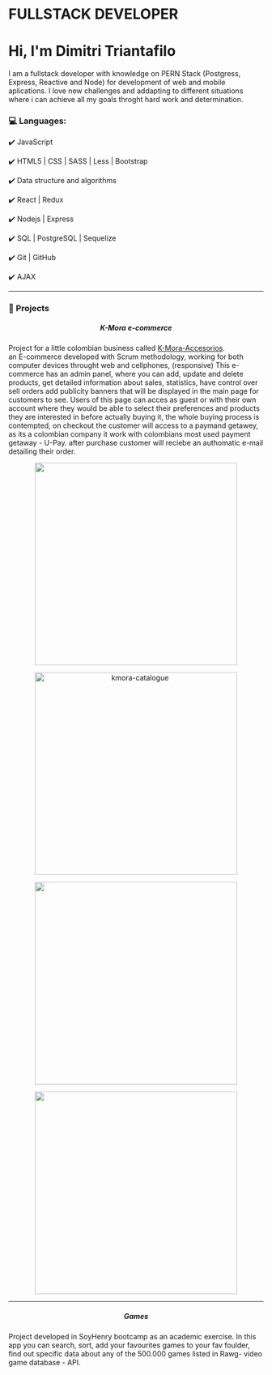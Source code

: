 # FULLSTACK DEVELOPER

# Hi, I'm Dimitri Triantafilo

I am a fullstack developer with knowledge on PERN Stack (Postgress, Express, Reactive and Node) for development of web and mobile aplications. I love new challenges and addapting to different situations where i can achieve all my goals throght hard work and determination.

### :computer: Languages:

:heavy_check_mark: JavaScript

:heavy_check_mark: HTML5 | CSS | SASS | Less | Bootstrap

:heavy_check_mark: Data structure and algorithms

:heavy_check_mark: React | Redux 

:heavy_check_mark: Nodejs | Express

:heavy_check_mark: SQL | PostgreSQL | Sequelize

:heavy_check_mark: Git | GitHub

:heavy_check_mark: AJAX

<hr />

### :pushpin: Projects

<h5 align="center" font-size="20px">K-Mora e-commerce</h5>

<p>Project for a little colombian business called <a href='https://www.instagram.com/k.mora_accesorios/'>K-Mora-Accesorios</a>.  
<br/>
an E-commerce developed with Scrum methodology, working for both computer devices throught web and cellphones, (responsive)
This e-commerce has an admin panel, where you can add, update and delete products, get detailed information about sales, statistics, have control over sell orders add publicity banners that will be displayed in the main page for customers to see. Users of this page can acces as guest or with their own account where they would be able to select their preferences and products they are interested in before actually buying it, the whole buying process is contempted, on checkout the customer will access to a paymand getawey, as its a colombian company it work with colombians most used payment getaway - U-Pay. after purchase customer will reciebe an authomatic e-mail detailing their order.</p>

<p align="center"><img src="https://i.ibb.co/yyksgWs/kmora-home.png" width="400" /></p>
<p align="center"><img src="https://i.ibb.co/j8KDyJM/kmora-catalogue.png" alt="kmora-catalogue" width="400" /></p>
<p align="center"><img src="https://i.ibb.co/fQfxS7M/kmora-cart.png" width="400" /></p>
<p align="center"><img src="https://i.ibb.co/4WgK9yF/kmora-admin-products.png" width="400" /></p>

<hr />

<h5 align="center">Games</h5>

<p>Project developed in SoyHenry bootcamp as an academic exercise.  In this app you can search, sort, add  your favourites games to your fav foulder, find out specific data about any of the 500.000 games listed in Rawg- video game database - API. </p>
